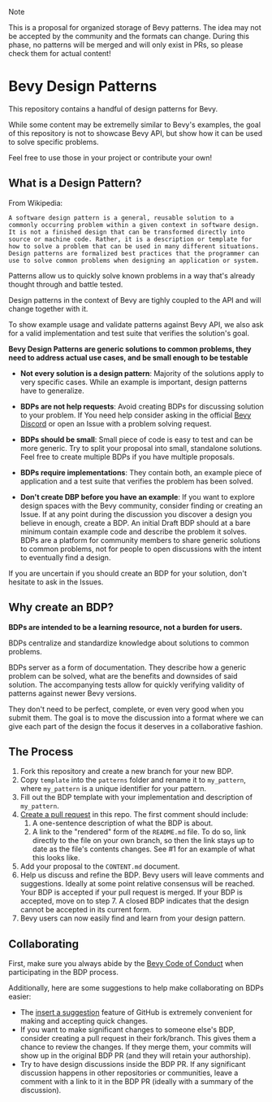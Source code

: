> [!NOTE]
> This is a proposal for organized storage of Bevy patterns.
> The idea may not be accepted by the community and the formats can change.
> During this phase, no patterns will be merged and will only exist in PRs, so please check them for actual content!

# Bevy Design Patterns

This repository contains a handful of design patterns for Bevy.

While some content may be extremelly similar to Bevy's examples, the goal of this repository is not to showcase Bevy API, but show how it can be used to solve specific problems.

Feel free to use those in your project or contribute your own!

## What is a Design Pattern?

From Wikipedia:

```
A software design pattern is a general, reusable solution to a commonly occurring problem within a given context in software design. It is not a finished design that can be transformed directly into source or machine code. Rather, it is a description or template for how to solve a problem that can be used in many different situations. Design patterns are formalized best practices that the programmer can use to solve common problems when designing an application or system.
```

Patterns allow us to quickly solve known problems in a way that's already thought through and battle tested.

Design patterns in the context of Bevy are tighly coupled to the API and will change together with it.

To show example usage and validate patterns against Bevy API, we also ask for a valid implementation and test suite that verifies the solution's goal.

**Bevy Design Patterns are generic solutions to common problems, they need to address actual use cases, and be small enough to be testable**

* **Not every solution is a design pattern**: Majority of the solutions apply to very specific cases. While an example is important, design patterns have to generalize.

* **BDPs are not help requests**: Avoid creating BDPs for discussing solution to your problem. If You need help consider asking in the official [Bevy Discord](https://discord.com/invite/bevy) or open an Issue with a problem solving request.

* **BDPs should be small**: Small piece of code is easy to test and can be more generic. Try to split your proposal into small, standalone solutions. Feel free to create multiple BDPs if you have multiple proposals.

* **BDPs require implementations**: They contain both, an example piece of application and a test suite that verifies the problem has been solved.

* **Don't create DBP before you have an example**: If you want to explore design spaces with the Bevy community, consider finding or creating an Issue. If at any point during the discussion you discover a design you believe in enough, create a BDP. An initial Draft BDP should at a bare minimum contain example code and describe the problem it solves. BDPs are a platform for community members to share generic solutions to common problems, not for people to open discussions with the intent to eventually find a design.

If you are uncertain if you should create an BDP for your solution, don't hesitate to ask in the Issues.

## Why create an BDP?

**BDPs are intended to be a learning resource, not a burden for users.**

BDPs centralize and standardize knowledge about solutions to common problems.

BDPs server as a form of documentation. They describe how a generic problem can be solved, what are the benefits and downsides of said solution. The accompanying tests allow for quickly verifying validity of patterns against newer Bevy versions.

They don't need to be perfect, complete, or even very good when you submit them. The goal is to move the discussion into a format where we can give each part of the design the focus it deserves in a collaborative fashion.

## The Process

1. Fork this repository and create a new branch for your new BDP.
1. Copy `template` into the `patterns` folder and rename it to `my_pattern`, where `my_pattern` is a unique identifier for your pattern.
1. Fill out the BDP template with your implementation and description of `my_pattern`.
1. [Create a pull request](https://docs.github.com/en/github/collaborating-with-issues-and-pull-requests/creating-a-pull-request) in this repo. The first comment should include:
   1. A one-sentence description of what the BDP is about.
   1. A link to the "rendered" form of the `README.md` file. To do so, link directly to the file on your own branch, so then the link stays up to date as the file's contents changes. See #1 for an example of what this looks like.
1. Add your proposal to the `CONTENT.md` document.
1. Help us discuss and refine the BDP. Bevy users will leave comments and suggestions. Ideally at some point relative consensus will be reached. Your BDP is accepted if your pull request is merged. If your BDP is accepted, move on to step 7. A closed BDP indicates that the design cannot be accepted in its current form.
1. Bevy users can now easily find and learn from your design pattern.

## Collaborating

First, make sure you always abide by the [Bevy Code of Conduct](https://github.com/bevyengine/bevy/blob/main/CODE_OF_CONDUCT.md) when participating in the BDP process.

Additionally, here are some suggestions to help make collaborating on BDPs easier:

* The [insert a suggestion](https://docs.github.com/en/github/collaborating-with-issues-and-pull-requests/commenting-on-a-pull-request#adding-line-comments-to-a-pull-request) feature of GitHub is extremely convenient for making and accepting quick changes.
* If you want to make significant changes to someone else's BDP, consider creating a pull request in their fork/branch. This gives them a chance to review the changes. If they merge them, your commits will show up in the original BDP PR (and they will retain your authorship).
* Try to have design discussions inside the BDP PR. If any significant discussion happens in other repositories or communities, leave a comment with a link to it in the BDP PR (ideally with a summary of the discussion).
